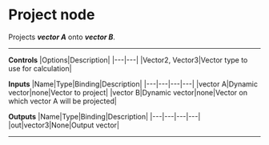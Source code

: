 # Project node
Projects <i><b>vector A</b></i> onto <i><b>vector B</b></i>.
<hr>

**Controls**
|Options|Description|
|---|---|
|Vector2, Vector3|Vector type to use for calculation|

**Inputs**
|Name|Type|Binding|Description|
|---|---|---|---|
|vector A|Dynamic vector|none|Vector to project|
|vector B|Dynamic vector|none|Vector on which vector A will be projected|

**Outputs**
|Name|Type|Binding|Description|
|---|---|---|---|
|out|vector3|None|Output vector|
___